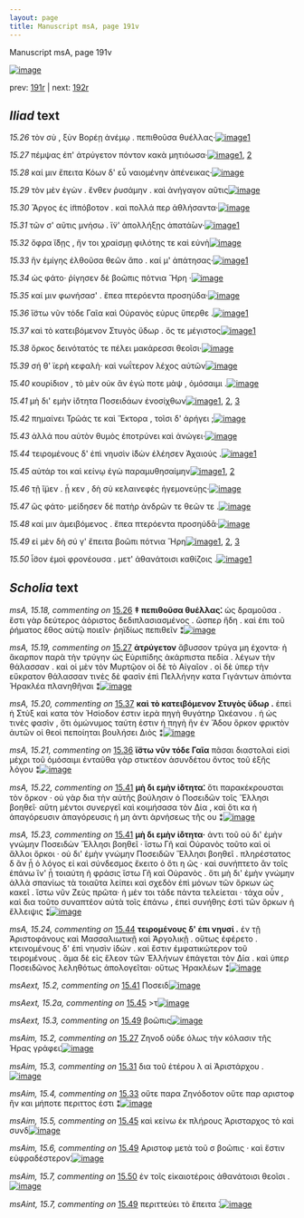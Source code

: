 ```yaml
---
layout: page
title: Manuscript msA, page 191v
---
```


Manuscript msA, page 191v

[![image](http://www.homermultitext.org/iipsrv?OBJ=IIP,1.0&FIF=/project/homer/pyramidal/deepzoom/hmt/vaimg/2017a/VA191VN_0693.tif&WID=100&CVT=JPEG)](http://www.homermultitext.org/ict2/?urn=urn:cite2:hmt:vaimg.2017a:VA191VN_0693)

prev:  [191r](../191r) | next:  [192r](../192r)

## *Iliad* text

*15.26* <a id="15.26"/> τὸν σὺ , ξὺν Βορέῃ ἀνέμῳ . πεπιθοῦσα θυέλλας·[![image](http://www.homermultitext.org/iipsrv?OBJ=IIP,1.0&FIF=/project/homer/pyramidal/deepzoom/hmt/vaimg/2017a/VA191VN_0693.tif&RGN=0.467,0.2397,0.398,0.0188&WID=1000&CVT=JPEG)](http://www.homermultitext.org/ict2/?urn=urn:cite2:hmt:vaimg.2017a:VA191VN_0693@0.467,0.2397,0.398,0.0188)[1](#msA_15.18)

*15.27* <a id="15.27"/> πέμψας ἐπ' ἀτρύγετον πόντον κακὰ μητιόωσα·[![image](http://www.homermultitext.org/iipsrv?OBJ=IIP,1.0&FIF=/project/homer/pyramidal/deepzoom/hmt/vaimg/2017a/VA191VN_0693.tif&RGN=0.469,0.2547,0.398,0.0263&WID=1000&CVT=JPEG)](http://www.homermultitext.org/ict2/?urn=urn:cite2:hmt:vaimg.2017a:VA191VN_0693@0.469,0.2547,0.398,0.0263)[1](#msAim_15.2), [2](#msA_15.19)

*15.28* <a id="15.28"/> καί μιν ἔπειτα Κόων δ' εὖ ναιομένην ἀπένεικας·[![image](http://www.homermultitext.org/iipsrv?OBJ=IIP,1.0&FIF=/project/homer/pyramidal/deepzoom/hmt/vaimg/2017a/VA191VN_0693.tif&RGN=0.472,0.2742,0.411,0.0263&WID=1000&CVT=JPEG)](http://www.homermultitext.org/ict2/?urn=urn:cite2:hmt:vaimg.2017a:VA191VN_0693@0.472,0.2742,0.411,0.0263)

*15.29* <a id="15.29"/> τὸν μὲν ἐγὼν . ἔνθεν ῥυσάμην . καὶ ἀνήγαγον αῦτις[![image](http://www.homermultitext.org/iipsrv?OBJ=IIP,1.0&FIF=/project/homer/pyramidal/deepzoom/hmt/vaimg/2017a/VA191VN_0693.tif&RGN=0.473,0.293,0.411,0.0263&WID=1000&CVT=JPEG)](http://www.homermultitext.org/ict2/?urn=urn:cite2:hmt:vaimg.2017a:VA191VN_0693@0.473,0.293,0.411,0.0263)

*15.30* <a id="15.30"/> Ἄργος ἐς ἱ̈ππόβοτον . καὶ πολλά περ ἀθλήσαντα·[![image](http://www.homermultitext.org/iipsrv?OBJ=IIP,1.0&FIF=/project/homer/pyramidal/deepzoom/hmt/vaimg/2017a/VA191VN_0693.tif&RGN=0.474,0.3095,0.411,0.0263&WID=1000&CVT=JPEG)](http://www.homermultitext.org/ict2/?urn=urn:cite2:hmt:vaimg.2017a:VA191VN_0693@0.474,0.3095,0.411,0.0263)

*15.31* <a id="15.31"/> τῶν σ' αῦτις μνήσω . ἵ̈ν' ἀπολλήξῃς ἀπατά̄ων·[![image](http://www.homermultitext.org/iipsrv?OBJ=IIP,1.0&FIF=/project/homer/pyramidal/deepzoom/hmt/vaimg/2017a/VA191VN_0693.tif&RGN=0.471,0.3298,0.411,0.0263&WID=1000&CVT=JPEG)](http://www.homermultitext.org/ict2/?urn=urn:cite2:hmt:vaimg.2017a:VA191VN_0693@0.471,0.3298,0.411,0.0263)[1](#msAim_15.3)

*15.32* <a id="15.32"/> ὄφρα ἴ̈δῃς , ἤν τοι χραίσμῃ φιλότης τε καὶ εὐνὴ[![image](http://www.homermultitext.org/iipsrv?OBJ=IIP,1.0&FIF=/project/homer/pyramidal/deepzoom/hmt/vaimg/2017a/VA191VN_0693.tif&RGN=0.471,0.3501,0.415,0.0263&WID=1000&CVT=JPEG)](http://www.homermultitext.org/ict2/?urn=urn:cite2:hmt:vaimg.2017a:VA191VN_0693@0.471,0.3501,0.415,0.0263)

*15.33* <a id="15.33"/> ἣν ἐμίγης ἐλθοῦσα θεῶν ἄπο . καί μ' ἀπάτησας·[![image](http://www.homermultitext.org/iipsrv?OBJ=IIP,1.0&FIF=/project/homer/pyramidal/deepzoom/hmt/vaimg/2017a/VA191VN_0693.tif&RGN=0.474,0.3696,0.415,0.0263&WID=1000&CVT=JPEG)](http://www.homermultitext.org/ict2/?urn=urn:cite2:hmt:vaimg.2017a:VA191VN_0693@0.474,0.3696,0.415,0.0263)[1](#msAim_15.4)

*15.34* <a id="15.34"/> ὡς φάτο· ῥίγησεν δὲ βοῶπις πότνια Ἥρη ·[![image](http://www.homermultitext.org/iipsrv?OBJ=IIP,1.0&FIF=/project/homer/pyramidal/deepzoom/hmt/vaimg/2017a/VA191VN_0693.tif&RGN=0.468,0.3862,0.388,0.0263&WID=1000&CVT=JPEG)](http://www.homermultitext.org/ict2/?urn=urn:cite2:hmt:vaimg.2017a:VA191VN_0693@0.468,0.3862,0.388,0.0263)

*15.35* <a id="15.35"/> καί μιν φωνήσασ' . ἔπεα πτερόεντα προσηύδα·[![image](http://www.homermultitext.org/iipsrv?OBJ=IIP,1.0&FIF=/project/homer/pyramidal/deepzoom/hmt/vaimg/2017a/VA191VN_0693.tif&RGN=0.47,0.4057,0.413,0.0263&WID=1000&CVT=JPEG)](http://www.homermultitext.org/ict2/?urn=urn:cite2:hmt:vaimg.2017a:VA191VN_0693@0.47,0.4057,0.413,0.0263)

*15.36* <a id="15.36"/> ἴ̈στω νῦν τόδε Γαῖα καὶ Οὐρανὸς εὐρυς ὕπερθε .[![image](http://www.homermultitext.org/iipsrv?OBJ=IIP,1.0&FIF=/project/homer/pyramidal/deepzoom/hmt/vaimg/2017a/VA191VN_0693.tif&RGN=0.468,0.4267,0.425,0.0263&WID=1000&CVT=JPEG)](http://www.homermultitext.org/ict2/?urn=urn:cite2:hmt:vaimg.2017a:VA191VN_0693@0.468,0.4267,0.425,0.0263)[1](#msA_15.21)

*15.37* <a id="15.37"/> καὶ τὸ κατειβόμενον Στυγὸς ὕδωρ . ὅς τε μέγιστος[![image](http://www.homermultitext.org/iipsrv?OBJ=IIP,1.0&FIF=/project/homer/pyramidal/deepzoom/hmt/vaimg/2017a/VA191VN_0693.tif&RGN=0.474,0.4433,0.425,0.0263&WID=1000&CVT=JPEG)](http://www.homermultitext.org/ict2/?urn=urn:cite2:hmt:vaimg.2017a:VA191VN_0693@0.474,0.4433,0.425,0.0263)[1](#msA_15.20)

*15.38* <a id="15.38"/> ὅρκος δεινότατός τε πέλει μακάρεσσι θεοῖσι·[![image](http://www.homermultitext.org/iipsrv?OBJ=IIP,1.0&FIF=/project/homer/pyramidal/deepzoom/hmt/vaimg/2017a/VA191VN_0693.tif&RGN=0.476,0.4636,0.425,0.0263&WID=1000&CVT=JPEG)](http://www.homermultitext.org/ict2/?urn=urn:cite2:hmt:vaimg.2017a:VA191VN_0693@0.476,0.4636,0.425,0.0263)

*15.39* <a id="15.39"/> σή θ' ϊερὴ κεφαλὴ· καὶ νωΐτερον λέχος αὐτῶν[![image](http://www.homermultitext.org/iipsrv?OBJ=IIP,1.0&FIF=/project/homer/pyramidal/deepzoom/hmt/vaimg/2017a/VA191VN_0693.tif&RGN=0.474,0.4808,0.425,0.0263&WID=1000&CVT=JPEG)](http://www.homermultitext.org/ict2/?urn=urn:cite2:hmt:vaimg.2017a:VA191VN_0693@0.474,0.4808,0.425,0.0263)

*15.40* <a id="15.40"/> κουρίδιον , τὸ μὲν οὐκ ἂν ἐγώ ποτε μὰψ , ὀμόσαιμι .[![image](http://www.homermultitext.org/iipsrv?OBJ=IIP,1.0&FIF=/project/homer/pyramidal/deepzoom/hmt/vaimg/2017a/VA191VN_0693.tif&RGN=0.478,0.5004,0.439,0.0263&WID=1000&CVT=JPEG)](http://www.homermultitext.org/ict2/?urn=urn:cite2:hmt:vaimg.2017a:VA191VN_0693@0.478,0.5004,0.439,0.0263)

*15.41* <a id="15.41"/> μὴ δι' εμὴν ἰ̈ότητα Ποσειδάων ἐνοσίχθων[![image](http://www.homermultitext.org/iipsrv?OBJ=IIP,1.0&FIF=/project/homer/pyramidal/deepzoom/hmt/vaimg/2017a/VA191VN_0693.tif&RGN=0.48,0.5192,0.383,0.0263&WID=1000&CVT=JPEG)](http://www.homermultitext.org/ict2/?urn=urn:cite2:hmt:vaimg.2017a:VA191VN_0693@0.48,0.5192,0.383,0.0263)[1](#msA_15.23), [2](#msAext_15.2), [3](#msA_15.22)

*15.42* <a id="15.42"/> πημαίνει Τρῶάς τε καὶ Ἕκτορα , τοῖσι δ' ἀρήγει ;[![image](http://www.homermultitext.org/iipsrv?OBJ=IIP,1.0&FIF=/project/homer/pyramidal/deepzoom/hmt/vaimg/2017a/VA191VN_0693.tif&RGN=0.477,0.5357,0.42,0.0293&WID=1000&CVT=JPEG)](http://www.homermultitext.org/ict2/?urn=urn:cite2:hmt:vaimg.2017a:VA191VN_0693@0.477,0.5357,0.42,0.0293)

*15.43* <a id="15.43"/> ἀλλά που αὐτὸν θυμὸς ἐποτρύνει καὶ ἀνώγει·[![image](http://www.homermultitext.org/iipsrv?OBJ=IIP,1.0&FIF=/project/homer/pyramidal/deepzoom/hmt/vaimg/2017a/VA191VN_0693.tif&RGN=0.478,0.5575,0.406,0.0293&WID=1000&CVT=JPEG)](http://www.homermultitext.org/ict2/?urn=urn:cite2:hmt:vaimg.2017a:VA191VN_0693@0.478,0.5575,0.406,0.0293)

*15.44* <a id="15.44"/> τειρομένους δ' ἐπὶ νηυσὶν ἰ̈δὼν ἐλέησεν Ἀχαιούς .[![image](http://www.homermultitext.org/iipsrv?OBJ=IIP,1.0&FIF=/project/homer/pyramidal/deepzoom/hmt/vaimg/2017a/VA191VN_0693.tif&RGN=0.482,0.577,0.418,0.0293&WID=1000&CVT=JPEG)](http://www.homermultitext.org/ict2/?urn=urn:cite2:hmt:vaimg.2017a:VA191VN_0693@0.482,0.577,0.418,0.0293)[1](#msA_15.24)

*15.45* <a id="15.45"/> αὐτάρ τοι καὶ κείνῳ ἐγὼ παραμυθησαίμην[![image](http://www.homermultitext.org/iipsrv?OBJ=IIP,1.0&FIF=/project/homer/pyramidal/deepzoom/hmt/vaimg/2017a/VA191VN_0693.tif&RGN=0.48,0.5928,0.396,0.0293&WID=1000&CVT=JPEG)](http://www.homermultitext.org/ict2/?urn=urn:cite2:hmt:vaimg.2017a:VA191VN_0693@0.48,0.5928,0.396,0.0293)[1](#msAext_15.2a), [2](#msAim_15.5)

*15.46* <a id="15.46"/> τῇ ἴ̈μεν . ᾗ κεν , δὴ σὺ κελαινεφὲς ἡγεμονεύῃς·[![image](http://www.homermultitext.org/iipsrv?OBJ=IIP,1.0&FIF=/project/homer/pyramidal/deepzoom/hmt/vaimg/2017a/VA191VN_0693.tif&RGN=0.481,0.6138,0.422,0.0293&WID=1000&CVT=JPEG)](http://www.homermultitext.org/ict2/?urn=urn:cite2:hmt:vaimg.2017a:VA191VN_0693@0.481,0.6138,0.422,0.0293)

*15.47* <a id="15.47"/> ὣς φάτο· μείδησεν δὲ πατὴρ ἀνδρῶν τε θεῶν τε .[![image](http://www.homermultitext.org/iipsrv?OBJ=IIP,1.0&FIF=/project/homer/pyramidal/deepzoom/hmt/vaimg/2017a/VA191VN_0693.tif&RGN=0.476,0.6326,0.425,0.0293&WID=1000&CVT=JPEG)](http://www.homermultitext.org/ict2/?urn=urn:cite2:hmt:vaimg.2017a:VA191VN_0693@0.476,0.6326,0.425,0.0293)

*15.48* <a id="15.48"/> καί μιν ἀμειβόμενος . ἔπεα πτερόεντα προσηύδᾱ·[![image](http://www.homermultitext.org/iipsrv?OBJ=IIP,1.0&FIF=/project/homer/pyramidal/deepzoom/hmt/vaimg/2017a/VA191VN_0693.tif&RGN=0.481,0.6484,0.436,0.0323&WID=1000&CVT=JPEG)](http://www.homermultitext.org/ict2/?urn=urn:cite2:hmt:vaimg.2017a:VA191VN_0693@0.481,0.6484,0.436,0.0323)

*15.49* <a id="15.49"/> εἰ μὲν δὴ σύ γ' ἔπειτα βοῶπι πότνια Ἥρη[![image](http://www.homermultitext.org/iipsrv?OBJ=IIP,1.0&FIF=/project/homer/pyramidal/deepzoom/hmt/vaimg/2017a/VA191VN_0693.tif&RGN=0.48,0.6657,0.392,0.0323&WID=1000&CVT=JPEG)](http://www.homermultitext.org/ict2/?urn=urn:cite2:hmt:vaimg.2017a:VA191VN_0693@0.48,0.6657,0.392,0.0323)[1](#msAim_15.6), [2](#msAint_15.7), [3](#msAext_15.3)

*15.50* <a id="15.50"/> ἶ̈σον ἐμοὶ φρονέουσα . μετ' ἀθανάτοισι καθίζοις .[![image](http://www.homermultitext.org/iipsrv?OBJ=IIP,1.0&FIF=/project/homer/pyramidal/deepzoom/hmt/vaimg/2017a/VA191VN_0693.tif&RGN=0.476,0.6875,0.443,0.0323&WID=1000&CVT=JPEG)](http://www.homermultitext.org/ict2/?urn=urn:cite2:hmt:vaimg.2017a:VA191VN_0693@0.476,0.6875,0.443,0.0323)[1](#msAim_15.7)

## *Scholia* text

*msA, 15.18, commenting on* [15.26](#15.26)  <a id="msA_15.18"/> **‡ πεπιθοῦσα θυέλλας⁚** ὡς δραμοῦσα . ἔστι γὰρ δεύτερος ἀόριστος δεδιπλασιασμένος . ὥσπερ ἥδη . καὶ ἐπι τοῦ ῥήματος ἔθος αὐτῷ ποιεῖν· ῥηϊδίως πεπιθεῖν ⁑[![image](http://www.homermultitext.org/iipsrv?OBJ=IIP,1.0&FIF=/project/homer/pyramidal/deepzoom/hmt/vaimg/2017a/VA191VN_0693.tif&RGN=0.202,0.1277,0.71,0.0346&WID=1000&CVT=JPEG)](http://www.homermultitext.org/ict2/?urn=urn:cite2:hmt:vaimg.2017a:VA191VN_0693@0.202,0.1277,0.71,0.0346)

*msA, 15.19, commenting on* [15.27](#15.27)  <a id="msA_15.19"/> **ἀτρύγετον** ἄβυσσον τρύγα μη έχοντα· ἠ ἄκαρπον παρὰ τὴν τρύγην ὡς Εὐριπίδης ἀκάρπιστα πεδία . λέγων τὴν θάλασσαν . καὶ οἱ μὲν τὸν Μυρτῷον οἱ δὲ τὸ Αἰγαῖον . οἱ δὲ ὑπερ τὴν εὔκρατον θάλασσαν τινὲς δὲ φασὶν ἐπὶ Πελλήνην κατα Γιγάντων ἀπιόντα Ἡρακλέα πλανηθῆναι ⁑[![image](http://www.homermultitext.org/iipsrv?OBJ=IIP,1.0&FIF=/project/homer/pyramidal/deepzoom/hmt/vaimg/2017a/VA191VN_0693.tif&RGN=0.206,0.142,0.71,0.0391&WID=1000&CVT=JPEG)](http://www.homermultitext.org/ict2/?urn=urn:cite2:hmt:vaimg.2017a:VA191VN_0693@0.206,0.142,0.71,0.0391)

*msA, 15.20, commenting on* [15.37](#15.37)  <a id="msA_15.20"/> **καὶ τὸ κατειβόμενον Στυγὸς ὕδωρ .** ἐπεὶ ἡ Στὺξ καὶ κατα τὸν Ἡσίοδον ἐστιν ἱερὰ πηγὴ θυγάτηρ Ὠκέανου . ἡ ὡς τινὲς φασὶν , ὅτι ὁμώνυμος ταύτη ἐστιν ἡ πηγὴ ἣν ἐν Ἄδου ὅρκον φρικτὸν ἀυτῶν οἱ θεοὶ πεποίηται βουλήσει Διὸς ⁑[![image](http://www.homermultitext.org/iipsrv?OBJ=IIP,1.0&FIF=/project/homer/pyramidal/deepzoom/hmt/vaimg/2017a/VA191VN_0693.tif&RGN=0.197,0.4298,0.246,0.0924&WID=1000&CVT=JPEG)](http://www.homermultitext.org/ict2/?urn=urn:cite2:hmt:vaimg.2017a:VA191VN_0693@0.197,0.4298,0.246,0.0924)

*msA, 15.21, commenting on* [15.36](#15.36)  <a id="msA_15.21"/> **ἴ̈στω νῦν τόδε Γαῖα** πᾶσαι διαστολαὶ εἰσὶ μέχρι τοῦ ὀμόσαιμι ἐνταῦθα γὰρ στικτέον ἀσυνδέτου ὄντος τοῦ ἑξῆς λόγου ⁑[![image](http://www.homermultitext.org/iipsrv?OBJ=IIP,1.0&FIF=/project/homer/pyramidal/deepzoom/hmt/vaimg/2017a/VA191VN_0693.tif&RGN=0.202,0.5116,0.229,0.0428&WID=1000&CVT=JPEG)](http://www.homermultitext.org/ict2/?urn=urn:cite2:hmt:vaimg.2017a:VA191VN_0693@0.202,0.5116,0.229,0.0428)

*msA, 15.22, commenting on* [15.41](#15.41)  <a id="msA_15.22"/> **μὴ δι εμὴν ἰ̈ότητα⁚** ὅτι παρακέκρουσται τὸν ὄρκον · οὐ γὰρ δια τὴν αὐτῆς βούλησιν ὁ Ποσειδῶν τοῖς Ἕλλησι βοηθεῖ· αὕτη μέντοι συνεργεῖ καὶ κοιμήσασα τὸν Δία , καὶ ὅτι κα ἡ ἀπαγόρευσιν ἀπαγόρευσις ἡ μη ἀντι ἀρνήσεως τῆς ου ⁑[![image](http://www.homermultitext.org/iipsrv?OBJ=IIP,1.0&FIF=/project/homer/pyramidal/deepzoom/hmt/vaimg/2017a/VA191VN_0693.tif&RGN=0.204,0.5485,0.237,0.0624&WID=1000&CVT=JPEG)](http://www.homermultitext.org/ict2/?urn=urn:cite2:hmt:vaimg.2017a:VA191VN_0693@0.204,0.5485,0.237,0.0624)

*msA, 15.23, commenting on* [15.41](#15.41)  <a id="msA_15.23"/> **μὴ δι εμὴν ἰ̈ότητα·** ἀντι τοῦ οὐ δι' ἐμὴν γνώμην Ποσειδὼν Ἕλλησι βοηθεῖ · ἴστω Γῆ καὶ Οὐρανὸς τοῦτο καὶ οἱ ἄλλοι ὄρκοι · οὐ δι' ἐμὴν γνώμην Ποσειδῶν Ἕλλησι βοηθεῖ . πληρέστατος δ ἂν ᾖ ὁ λόγος εἰ καὶ σύνδεσμος ἔκειτο ὁ ὅτι η ῶς · καὶ συνήπτετο ἂν τοῖς ἐπάνω ἵν' ᾖ τοιαύτη ἡ φράσις ἴστω Γῆ καὶ Οὐρανὸς . ὅτι μὴ δι' ἐμὴν γνώμην ἀλλὰ σπανίως τὰ τοιαῦτα λείπει καὶ σχεδὸν ἐπὶ μόνων τῶν ὅρκων ὡς κακεῖ . ἴστω νῦν Ζεὺς πρῶτα· ἡ μέν τοι τάδε πάντα τελείεται · τάχα οὖν , καὶ δια τοῦτο συναπτέον αὐτὰ τοῖς ἐπάνω , ἐπεὶ συνήθης ἐστὶ τῶν ὄρκων ἡ ἔλλειψις ⁑[![image](http://www.homermultitext.org/iipsrv?OBJ=IIP,1.0&FIF=/project/homer/pyramidal/deepzoom/hmt/vaimg/2017a/VA191VN_0693.tif&RGN=0.204,0.6041,0.24,0.145&WID=1000&CVT=JPEG)](http://www.homermultitext.org/ict2/?urn=urn:cite2:hmt:vaimg.2017a:VA191VN_0693@0.204,0.6041,0.24,0.145)

*msA, 15.24, commenting on* [15.44](#15.44)  <a id="msA_15.24"/> **τειρομένους δ' ἐπι νηυσί .** ἐν τῇ Ἀριστοφάνους καὶ Μασσαλιωτικῇ καὶ Ἀργολικῇ . οὕτως ἐφέρετο . κτεινομένους δ' ἐπὶ νηυσὶν ἰδών . καὶ ἔστιν ἐμφατικώτερον τοῦ τειρομένους . ἅμα δὲ εἰς ἔλεον τῶν Ἑλλήνων ἐπάγεται τὸν Δία . καὶ ὑπερ Ποσειδῶνος λεληθότως ἀπολογεῖται· οὕτως Ἡρακλέων ⁑[![image](http://www.homermultitext.org/iipsrv?OBJ=IIP,1.0&FIF=/project/homer/pyramidal/deepzoom/hmt/vaimg/2017a/VA191VN_0693.tif&RGN=0.215,0.7243,0.703,0.0541&WID=1000&CVT=JPEG)](http://www.homermultitext.org/ict2/?urn=urn:cite2:hmt:vaimg.2017a:VA191VN_0693@0.215,0.7243,0.703,0.0541)

*msAext, 15.2, commenting on* [15.41](#15.41)  <a id="msAext_15.2"/> Ποσειδ[![image](http://www.homermultitext.org/iipsrv?OBJ=IIP,1.0&FIF=/project/homer/pyramidal/deepzoom/hmt/vaimg/2017a/VA191VN_0693.tif&RGN=0.147,0.5222,0.048,0.0233&WID=1000&CVT=JPEG)](http://www.homermultitext.org/ict2/?urn=urn:cite2:hmt:vaimg.2017a:VA191VN_0693@0.147,0.5222,0.048,0.0233)

*msAext, 15.2a, commenting on* [15.45](#15.45)  <a id="msAext_15.2a"/> >τ[![image](http://www.homermultitext.org/iipsrv?OBJ=IIP,1.0&FIF=/project/homer/pyramidal/deepzoom/hmt/vaimg/2017a/VA191VN_0693.tif&RGN=0.134,0.6213,0.035,0.0233&WID=1000&CVT=JPEG)](http://www.homermultitext.org/ict2/?urn=urn:cite2:hmt:vaimg.2017a:VA191VN_0693@0.134,0.6213,0.035,0.0233)

*msAext, 15.3, commenting on* [15.49](#15.49)  <a id="msAext_15.3"/> βοῶπις[![image](http://www.homermultitext.org/iipsrv?OBJ=IIP,1.0&FIF=/project/homer/pyramidal/deepzoom/hmt/vaimg/2017a/VA191VN_0693.tif&RGN=0.15,0.6784,0.051,0.0203&WID=1000&CVT=JPEG)](http://www.homermultitext.org/ict2/?urn=urn:cite2:hmt:vaimg.2017a:VA191VN_0693@0.15,0.6784,0.051,0.0203)

*msAim, 15.2, commenting on* [15.27](#15.27)  <a id="msAim_15.2"/> Ζηνοδ οὐδε όλως τὴν κόλασιν τῆς Ήρας γράφει⁚[![image](http://www.homermultitext.org/iipsrv?OBJ=IIP,1.0&FIF=/project/homer/pyramidal/deepzoom/hmt/vaimg/2017a/VA191VN_0693.tif&RGN=0.407,0.2554,0.071,0.0503&WID=1000&CVT=JPEG)](http://www.homermultitext.org/ict2/?urn=urn:cite2:hmt:vaimg.2017a:VA191VN_0693@0.407,0.2554,0.071,0.0503)

*msAim, 15.3, commenting on* [15.31](#15.31)  <a id="msAim_15.3"/> δια τοῦ ἑτέρου λ αἱ Ἀριστάρχου .[![image](http://www.homermultitext.org/iipsrv?OBJ=IIP,1.0&FIF=/project/homer/pyramidal/deepzoom/hmt/vaimg/2017a/VA191VN_0693.tif&RGN=0.414,0.3366,0.071,0.0255&WID=1000&CVT=JPEG)](http://www.homermultitext.org/ict2/?urn=urn:cite2:hmt:vaimg.2017a:VA191VN_0693@0.414,0.3366,0.071,0.0255)

*msAim, 15.4, commenting on* [15.33](#15.33)  <a id="msAim_15.4"/> οὔτε παρα Ζηνόδοτον οὔτε παρ αριστοφ ἢν και μήποτε περιττος ἐστι ⁑[![image](http://www.homermultitext.org/iipsrv?OBJ=IIP,1.0&FIF=/project/homer/pyramidal/deepzoom/hmt/vaimg/2017a/VA191VN_0693.tif&RGN=0.412,0.3734,0.071,0.0616&WID=1000&CVT=JPEG)](http://www.homermultitext.org/ict2/?urn=urn:cite2:hmt:vaimg.2017a:VA191VN_0693@0.412,0.3734,0.071,0.0616)

*msAim, 15.5, commenting on* [15.45](#15.45)  <a id="msAim_15.5"/> καὶ κείνω ἐκ πλήρους Ἀρισταρχος τὸ καὶ συνδ[![image](http://www.homermultitext.org/iipsrv?OBJ=IIP,1.0&FIF=/project/homer/pyramidal/deepzoom/hmt/vaimg/2017a/VA191VN_0693.tif&RGN=0.431,0.6011,0.054,0.0436&WID=1000&CVT=JPEG)](http://www.homermultitext.org/ict2/?urn=urn:cite2:hmt:vaimg.2017a:VA191VN_0693@0.431,0.6011,0.054,0.0436)

*msAim, 15.6, commenting on* [15.49](#15.49)  <a id="msAim_15.6"/> Αριστοφ μετὰ τοῦ σ βοῶπις · καὶ ἔστιν εὐφραδέστερον⁚[![image](http://www.homermultitext.org/iipsrv?OBJ=IIP,1.0&FIF=/project/homer/pyramidal/deepzoom/hmt/vaimg/2017a/VA191VN_0693.tif&RGN=0.432,0.6732,0.055,0.0466&WID=1000&CVT=JPEG)](http://www.homermultitext.org/ict2/?urn=urn:cite2:hmt:vaimg.2017a:VA191VN_0693@0.432,0.6732,0.055,0.0466)

*msAim, 15.7, commenting on* [15.50](#15.50)  <a id="msAim_15.7"/> ἐν τοῖς εἰκαιοτέροις ἀθανάτοισι θεοῖσι .[![image](http://www.homermultitext.org/iipsrv?OBJ=IIP,1.0&FIF=/project/homer/pyramidal/deepzoom/hmt/vaimg/2017a/VA191VN_0693.tif&RGN=0.649,0.7077,0.185,0.0218&WID=1000&CVT=JPEG)](http://www.homermultitext.org/ict2/?urn=urn:cite2:hmt:vaimg.2017a:VA191VN_0693@0.649,0.7077,0.185,0.0218)

*msAint, 15.7, commenting on* [15.49](#15.49)  <a id="msAint_15.7"/> περιττεύει τὸ ἔπειτα ⁚[![image](http://www.homermultitext.org/iipsrv?OBJ=IIP,1.0&FIF=/project/homer/pyramidal/deepzoom/hmt/vaimg/2017a/VA191VN_0693.tif&RGN=0.869,0.6672,0.053,0.027&WID=1000&CVT=JPEG)](http://www.homermultitext.org/ict2/?urn=urn:cite2:hmt:vaimg.2017a:VA191VN_0693@0.869,0.6672,0.053,0.027)